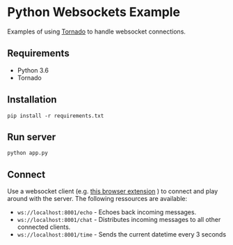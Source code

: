 # Python Websockets Example
Examples of using [Tornado](https://github.com/tornadoweb/tornado) to handle websocket connections.

## Requirements
* Python 3.6
* Tornado

## Installation

    pip install -r requirements.txt
  
## Run server

    python app.py
    
## Connect
Use a websocket client (e.g. [this browser extension](https://chrome.google.com/webstore/detail/simple-websocket-client/pfdhoblngboilpfeibdedpjgfnlcodoo)  ) to connect and play around with the server. The following ressources are available:

* `ws://localhost:8001/echo` - Echoes back incoming messages.
* `ws://localhost:8001/chat` - Distributes incoming messages to all other connected clients.
* `ws://localhost:8001/time` - Sends the current datetime every 3 seconds
